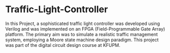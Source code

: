 # Traffic-Light-Controller
In this Project, a sophisticated traffic light controller  was developed using Verilog and was implemented on an FPGA (Field-Programmable Gate Array) platform. The primary aim was to simulate a realistic traffic management system, employing a Moore state machine design paradigm.
This project was part of the digital circuit design course at KFUPM.
